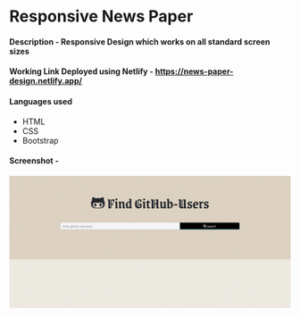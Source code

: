 # Responsive News Paper

#### Description - Responsive Design which works on all standard screen sizes

#### Working Link Deployed using Netlify - https://news-paper-design.netlify.app/

#### Languages used
- HTML
- CSS
- Bootstrap


 #### Screenshot - 

![Screenshot](https://github.com/chetas11/FetchGitHubUsers/blob/master/Screenshot_2020-12-21%20Document.png)


